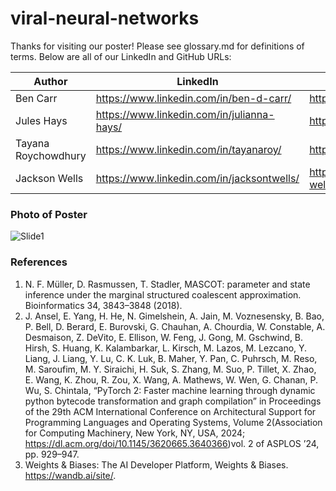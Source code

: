 # viral-neural-networks


Thanks for visiting our poster! Please see glossary.md for definitions of terms. Below are all of our LinkedIn and GitHub URLs:

| Author  | LinkedIn | GitHub |
| ------------- | ------------- | ------------- |
| Ben Carr  | https://www.linkedin.com/in/ben-d-carr/  | https://github.com/Bendycar |
| Jules Hays  | https://www.linkedin.com/in/julianna-hays/  | https://github.com/julhays |
| Tayana Roychowdhury  | https://www.linkedin.com/in/tayanaroy/  | https://github.com/troycho |
| Jackson Wells  | https://www.linkedin.com/in/jacksontwells/  | https://github.com/jackson-wells |

### Photo of Poster

![Slide1](https://github.com/user-attachments/assets/543c3e45-4734-41f7-bb92-76fb4191caf6)

### References
1.  N. F. Müller, D. Rasmussen, T. Stadler, MASCOT: parameter and state inference under the marginal structured coalescent approximation. Bioinformatics 34, 3843–3848 (2018).
2. J. Ansel, E. Yang, H. He, N. Gimelshein, A. Jain, M. Voznesensky, B. Bao, P. Bell, D. Berard, E. Burovski, G. Chauhan, A. Chourdia, W. Constable, A. Desmaison, Z. DeVito, E. Ellison, W. Feng, J. Gong, M. Gschwind, B. Hirsh, S. Huang, K. Kalambarkar, L. Kirsch, M. Lazos, M. Lezcano, Y. Liang, J. Liang, Y. Lu, C. K. Luk, B. Maher, Y. Pan, C. Puhrsch, M. Reso, M. Saroufim, M. Y. Siraichi, H. Suk, S. Zhang, M. Suo, P. Tillet, X. Zhao, E. Wang, K. Zhou, R. Zou, X. Wang, A. Mathews, W. Wen, G. Chanan, P. Wu, S. Chintala, “PyTorch 2: Faster machine learning through dynamic python bytecode transformation and graph compilation” in Proceedings of the 29th ACM International Conference on Architectural Support for Programming Languages and Operating Systems, Volume 2(Association for Computing Machinery, New York, NY, USA, 2024; https://dl.acm.org/doi/10.1145/3620665.3640366)vol. 2 of ASPLOS ’24, pp. 929–947.
3. Weights & Biases: The AI Developer Platform, Weights & Biases. https://wandb.ai/site/.
